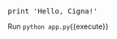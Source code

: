 <pre class="file" data-filename="app.py" data-target="replace">
print 'Hello, Cigna!'
</pre>

Run `python app.py`{{execute}}
